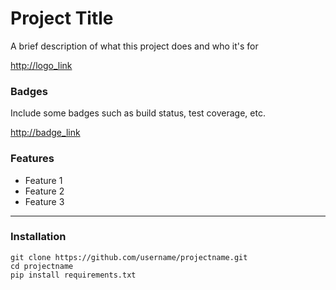 # Project Title

A brief description of what this project does and who it's for<br>

<http://logo_link>
### Badges
Include some badges such as build status, test coverage, etc.<br>

<http://badge_link>
### Features
- Feature 1
- Feature 2
- Feature 3
***
### Installation
    git clone https://github.com/username/projectname.git
    cd projectname
    pip install requirements.txt

